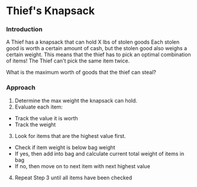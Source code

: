 # Thief's Knapsack

### Introduction
A Thief has a knapsack that can hold X lbs of stolen goods
Each stolen good is worth a certain amount of cash, but
the stolen good also weighs a certain weight. This means that
the thief has to pick an optimal combination of items!
The Thief can't pick the same item twice.

What is the maximum worth of goods that the thief can steal?

### Approach
1. Determine the max weight the knapsack can hold.
2. Evaluate each item:
* Track the value it is worth
* Track the weight
3. Look for items that are the highest value first.
* Check if item weight is below bag weight
* If yes, then add into bag and calculate current total weight of items in bag
* If no, then move on to next item with next highest value
4. Repeat Step 3 until all items have been checked
